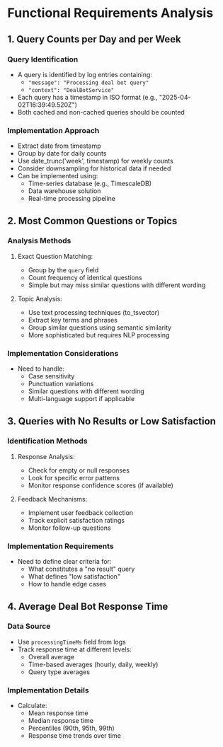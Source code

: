 # Functional Requirements Analysis

## 1. Query Counts per Day and per Week

### Query Identification
- A query is identified by log entries containing:
  - `"message": "Processing deal bot query"`
  - `"context": "DealBotService"`
- Each query has a timestamp in ISO format (e.g., "2025-04-02T16:39:49.520Z")
- Both cached and non-cached queries should be counted

### Implementation Approach
- Extract date from timestamp
- Group by date for daily counts
- Use date_trunc('week', timestamp) for weekly counts
- Consider downsampling for historical data if needed
- Can be implemented using:
  - Time-series database (e.g., TimescaleDB)
  - Data warehouse solution
  - Real-time processing pipeline

## 2. Most Common Questions or Topics

### Analysis Methods
1. Exact Question Matching:
   - Group by the `query` field
   - Count frequency of identical questions
   - Simple but may miss similar questions with different wording

2. Topic Analysis:
   - Use text processing techniques (to_tsvector)
   - Extract key terms and phrases
   - Group similar questions using semantic similarity
   - More sophisticated but requires NLP processing

### Implementation Considerations
- Need to handle:
  - Case sensitivity
  - Punctuation variations
  - Similar questions with different wording
  - Multi-language support if applicable

## 3. Queries with No Results or Low Satisfaction

### Identification Methods
1. Response Analysis:
   - Check for empty or null responses
   - Look for specific error patterns
   - Monitor response confidence scores (if available)

2. Feedback Mechanisms:
   - Implement user feedback collection
   - Track explicit satisfaction ratings
   - Monitor follow-up questions

### Implementation Requirements
- Need to define clear criteria for:
  - What constitutes a "no result" query
  - What defines "low satisfaction"
  - How to handle edge cases

## 4. Average Deal Bot Response Time

### Data Source
- Use `processingTimeMs` field from logs
- Track response time at different levels:
  - Overall average
  - Time-based averages (hourly, daily, weekly)
  - Query type averages

### Implementation Details
- Calculate:
  - Mean response time
  - Median response time
  - Percentiles (90th, 95th, 99th)
  - Response time trends over time
